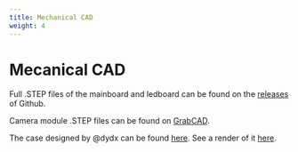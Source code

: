 ```yaml
---
title: Mechanical CAD
weight: 4
---
```


# Mecanical CAD

Full .STEP files of the mainboard and ledboard can be found on the [releases](https://github.com/gloworm-vision/gloworm/releases) of Github.

Camera module .STEP files can be found on [GrabCAD](https://grabcad.com/library/raspberry-pi-camera-g-160-1).

The case designed by @dydx can be found [here](https://cad.onshape.com/documents/2d77462d72aa178cf6106d9a/w/a3a16c3af941759808ea00c9/e/bbb1c95f7bcde4cbf402f235). See a render of it [here](/gloworm.webm).
